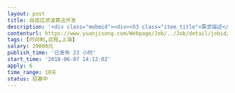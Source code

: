 ```yaml
---                
layout: post       
title: 自适应滤波算法开发           
description: '<div class="mobmid"><div><h3 class="item_title">需求描述</h3><p>一、需求描述：<br/>自适应滤波算法开发：<br/>在Matlab下，尝试利用经典自适应滤波算法对采集的医学生理信号进行数字处理。<br/>将算法整理成C、C++实现。<br/> <br/>二、合作方式：<br/>时间制，远程开发。</p></div><!--info end--></div>'     
contenturl: https://www.yuanjisong.com/Webpage/Job/../Job/detail/jobid/101540      
tags: [时间制,远程,上海]            
salary: 20000元          
publish_time: '已发布 23 小时'         
start_time: '2018-06-07 14:12:02'           
apply: 6                   
time_range: 10天              
status: 招募中                  
---                 
```

